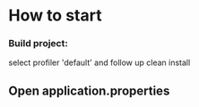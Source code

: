 # How to start

### Build project: 
select profiler 'default' and follow up clean install

## Open application.properties

